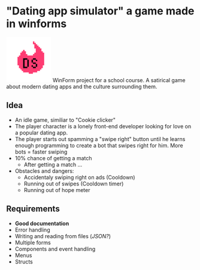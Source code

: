 # "Dating app simulator" a game made in winforms
<img src="https://github.com/Lassi-Koykka/Dating-App-Sim/blob/master/Dating-App-Sim/WindowsFormsApp1/Properties/Dating%20sim%20logo.png" height=120 width=120/>
WinForm project for a school course. 
A satirical game about modern dating apps and the culture surrounding them.

## Idea
- An idle game, similiar to "Cookie clicker"
-  The player character is a lonely front-end developer looking for love on a popular dating app.
- The player starts out spamming a "swipe right" button until he learns enough programming to create a bot that swipes right for him. More bots = faster swiping
- 10% chance of getting a match
	- After getting a match ...
- Obstacles and dangers: 
  - Accidentaly swiping right on ads (Cooldown)
  - Running out of swipes (Cooldown timer)
  - Running out of hope meter

## Requirements
- **Good documentation**
- Error handling
- Writing and reading from files (_JSON?_)
- Multiple forms
- Components and event handling
- Menus
- Structs
